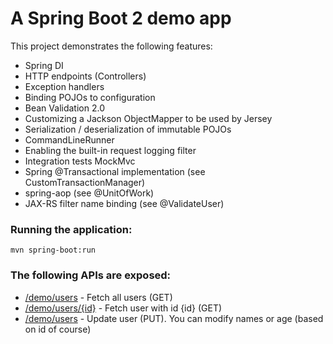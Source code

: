 # A Spring Boot 2 demo app 

This project demonstrates the following features:
* Spring DI
* HTTP endpoints (Controllers)
* Exception handlers
* Binding POJOs to configuration 
* Bean Validation 2.0
* Customizing a Jackson ObjectMapper to be used by Jersey
* Serialization / deserialization of immutable POJOs
* CommandLineRunner
* Enabling the built-in request logging filter
* Integration tests MockMvc
* Spring @Transactional implementation (see CustomTransactionManager)
* spring-aop (see @UnitOfWork)
* JAX-RS filter name binding (see @ValidateUser)

### Running the application:
```
mvn spring-boot:run
```

### The following APIs are exposed:
* [/demo/users](http://localhost:8080/demo/users) - Fetch all users (GET)
* [/demo/users/{id}](http://localhost:8080/demo/users/1) - Fetch user with id {id} (GET)
* [/demo/users](http://localhost:8080/demo/users) - Update user (PUT). You can modify names or age (based on id of course)